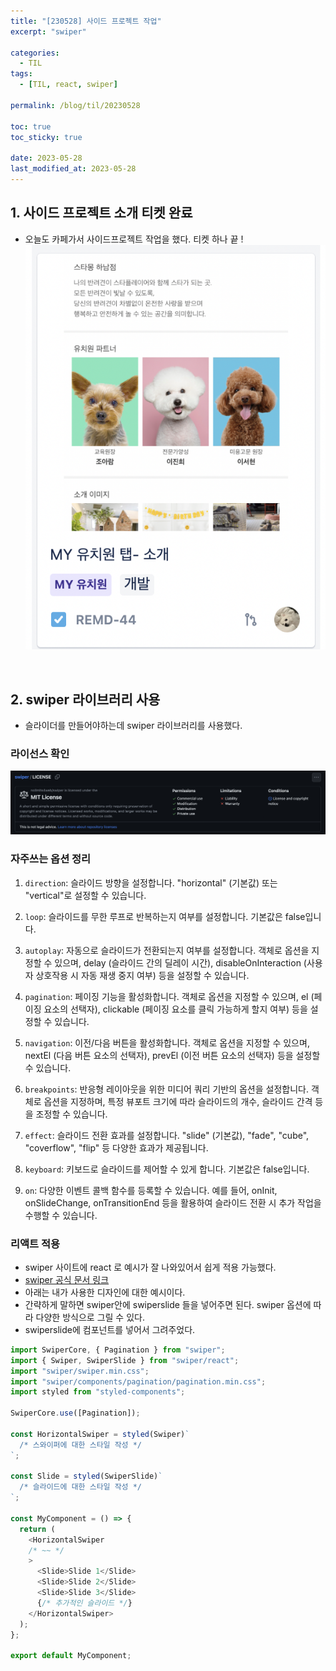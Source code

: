 ```yaml
---
title: "[230528] 사이드 프로젝트 작업"
excerpt: "swiper"

categories:
  - TIL
tags:
  - [TIL, react, swiper]

permalink: /blog/til/20230528

toc: true
toc_sticky: true

date: 2023-05-28
last_modified_at: 2023-05-28
---
```


## 1. 사이드 프로젝트 소개 티켓 완료

- 오늘도 카페가서 사이드프로젝트 작업을 했다. 티켓 하나 끝 !
  ![ticket](/assets/images/posts_img/til/230528-2.png)

  <br>

## 2. swiper 라이브러리 사용

- 슬라이더를 만들어야하는데 swiper 라이브러리를 사용했다.

### 라이선스 확인

![swiper-license](/assets/images/posts_img/til/230528-1.png)

### 자주쓰는 옵션 정리

1. `direction`: 슬라이드 방향을 설정합니다. "horizontal" (기본값) 또는 "vertical"로 설정할 수 있습니다.

2. `loop`: 슬라이드를 무한 루프로 반복하는지 여부를 설정합니다. 기본값은 false입니다.

3. `autoplay`: 자동으로 슬라이드가 전환되는지 여부를 설정합니다. 객체로 옵션을 지정할 수 있으며, delay (슬라이드 간의 딜레이 시간), disableOnInteraction (사용자 상호작용 시 자동 재생 중지 여부) 등을 설정할 수 있습니다.

4. `pagination`: 페이징 기능을 활성화합니다. 객체로 옵션을 지정할 수 있으며, el (페이징 요소의 선택자), clickable (페이징 요소를 클릭 가능하게 할지 여부) 등을 설정할 수 있습니다.

5. `navigation`: 이전/다음 버튼을 활성화합니다. 객체로 옵션을 지정할 수 있으며, nextEl (다음 버튼 요소의 선택자), prevEl (이전 버튼 요소의 선택자) 등을 설정할 수 있습니다.

6. `breakpoints`: 반응형 레이아웃을 위한 미디어 쿼리 기반의 옵션을 설정합니다. 객체로 옵션을 지정하며, 특정 뷰포트 크기에 따라 슬라이드의 개수, 슬라이드 간격 등을 조정할 수 있습니다.

7. `effect`: 슬라이드 전환 효과를 설정합니다. "slide" (기본값), "fade", "cube", "coverflow", "flip" 등 다양한 효과가 제공됩니다.

8. `keyboard`: 키보드로 슬라이드를 제어할 수 있게 합니다. 기본값은 false입니다.

9. `on`: 다양한 이벤트 콜백 함수를 등록할 수 있습니다. 예를 들어, onInit, onSlideChange, onTransitionEnd 등을 활용하여 슬라이드 전환 시 추가 작업을 수행할 수 있습니다.

### 리액트 적용

- swiper 사이트에 react 로 예시가 잘 나와있어서 쉽게 적용 가능했다.
- [swiper 공식 문서 링크](https://swiperjs.com/demos#effect-fade)
- 아래는 내가 사용한 디자인에 대한 예시이다.
- 간략하게 말하면 swiper안에 swiperslide 들을 넣어주면 된다. swiper 옵션에 따라 다양한 방식으로 그릴 수 있다.
- swiperslide에 컴포넌트를 넣어서 그려주었다.

```typescript
import SwiperCore, { Pagination } from "swiper";
import { Swiper, SwiperSlide } from "swiper/react";
import "swiper/swiper.min.css";
import "swiper/components/pagination/pagination.min.css";
import styled from "styled-components";

SwiperCore.use([Pagination]);

const HorizontalSwiper = styled(Swiper)`
  /* 스와이퍼에 대한 스타일 작성 */
`;

const Slide = styled(SwiperSlide)`
  /* 슬라이드에 대한 스타일 작성 */
`;

const MyComponent = () => {
  return (
    <HorizontalSwiper
    /* ~~ */
    >
      <Slide>Slide 1</Slide>
      <Slide>Slide 2</Slide>
      <Slide>Slide 3</Slide>
      {/* 추가적인 슬라이드 */}
    </HorizontalSwiper>
  );
};

export default MyComponent;
```
